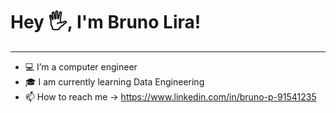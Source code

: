 # Hey 🖐, I'm Bruno Lira!
---
- 💻 I’m a computer engineer
- 🎓 I am currently learning Data Engineering
- 📫 How to reach me -> https://www.linkedin.com/in/bruno-p-91541235

<!---
BrunoPontesLira/BrunoPontesLira is a ✨ special ✨ repository because its `README.md` (this file) appears on your GitHub profile.
You can click the Preview link to take a look at your changes.
--->
